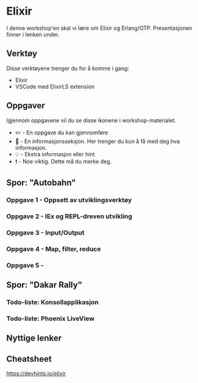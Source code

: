 # Elixir

I denne workshop'en skal vi lære om Elixir og Erlang/OTP. Presentasjonen finner i lenken under.

## Verktøy

Disse verktøyene trenger du for å komme i gang:

* Elixir
* VSCode med ElixirLS extension

## Oppgaver

Igjennom oppgavene vil du se disse ikonene i workshop-materialet. 

- :pencil2: - En oppgave du kan gjennomføre
- :book: - En informasjonsseksjon. Her trenger du kun å få med deg hva informasjon.
- :bulb: - Ekstra informasjon eller hint
- :exclamation: - Noe viktig. Dette må du merke deg.

## Spor: "Autobahn"

### Oppgave 1 - Oppsett av utviklingsverktøy
### Oppgave 2 - IEx og REPL-dreven utvikling
### Oppgave 3 - Input/Output
### Oppgave 4 - Map, filter, reduce
### Oppgave 5 - 

## Spor: "Dakar Rally"
### Todo-liste: Konsollapplikasjon
### Todo-liste: Phoenix LiveView

## Nyttige lenker

## Cheatsheet
https://devhints.io/elixir